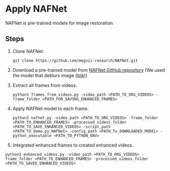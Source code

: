 # Apply NAFNet
NAFNet is pre-trained models for image restoration.
## Steps
1. Clone NAFNet:
   
   ```git clone https://github.com/megvii-research/NAFNet.git ```
3. Download a pre-trained model from [NAFNet GitHub repository](https://github.com/megvii-research/NAFNet/tree/main) (We used the model that deblurs image ([link](https://github.com/megvii-research/NAFNet/tree/main#:~:text=demo/denoise_img.png-,Image%20Deblur%3A,-python%20basicsr/demo)))
4. Extract all frames from videos.
   
   ```python3 frames_from_videos.py -video_path <PATH_TO_ORG_VIDEOS> -frame_folder <PATH_FOR_SAVING_ENHANCED_FRAMES>```
6. Apply NAFNet model to each frame.
   
   ```python3 nafnet.py -video_path <PATH_TO_ORG_VIDEOS> -frame_folder <PATH_TO_ENHANCED_FRAMES> -processed_videos_folder <PATH_TO_SAVE_ENHANCED_VIDEOS> -script_path <PATH_TO_demo.py_NAFNet> -config_path <PATH_To_DOWNLOADED_MODEL> -python_executable <PATH_TO_PYTHON_ENV>```
8. Integrated enhanced frames to created enhanced videos.
   
 ```python3 enhanced_videos.py -video_path <PATH_TO_ORG_VIDEOS> -frame_folder <PATH_TO_ENHANCED_FRAMES> -processed_videos_folder <PATH_TO_SAVED_ENHANCED_VIDEOS>```
